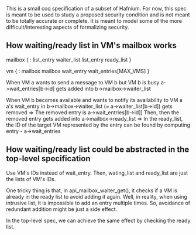 This is a small coq specification of a subset of Hafnium. For now, this spec is 
meant to be used to study a proposed security condition and is not meant to be 
totally accurate or complete. It is meant to model some of the more 
difficult/interesting aspects of formalizing security.

## How waiting/ready list in VM's mailbox works

mailbox {
  :
  list_entry waiter_list
  list_entry ready_list
}

vm {
  :
  mailbox mailbox
  wait_entry wait_entries[MAX_VMS]
}

When VM a wants to send a message to VM b but VM b is busy
  a->wait_entries[b->id] gets added into b->mailbox->waiter_list
  
When VM b becomes available and wants to notify its availability to VM a
  a's wait_entry in b->mailbox->waiter_list (= a->waiter_list[b->id]) gets removed
     => The removed entry is a->wait_entries[b->id]]
  Then, then the removed entry gets added into a->mailbox->ready_list
     => In the ready_list, the ID of the target VM represented by the entry can be
        found by computing entry - a->wait_entries

## How waiting/ready list could be abstracted in the top-level specification

Use VM's IDs instead of wait_entry. Then, wating_list and ready_list are just the lists of VM's IDs. 

One tricky thing is that, in api_mailbox_waiter_get(), it checks if a VM is already in the ready list to avoid adding it again. Well, in reality, when using intrusive list, it is impossible to add an entry multiple times. So, avoidance of redundant addition might be just a side effect.

In the top-level spec, we can achieve the same effect by checking the ready list.


